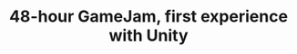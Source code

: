 ---
project_name: SwapRacer
logo_path: /img/portfolio/SwapRacer/logo.png
splashscreen_path: /img/portfolio/SwapRacer/splashscreen.png
title: 48-hour GameJam, first experience with Unity
description: <b>Theme:</b> Change<br>
              <b>Styles:</b> Race, Multiplayer, Strategy<br>
              <b>Team:</b> 7 students with little to no experience with Unity<br><br>
              <img class="img-fluid" src="img/award.png" alt="Award" style="width":" 256px;height":" 256px"><br>
              <b>Public Choice</b><br><br>
              <a href="https://gamejolt.com/games/swapracer/372194">
              	<img class="img-fluid" src="img/windows_badge.png" alt="Download on Windows">
              </a><br><br>
              <b>Concept:</b> 2-player race against each other in a 2D side-scrolling game. Of course, there are multiple obstacles on their path, and they have to choose between several paths. The trick is that every few seconds, all the traps become ineffective and the platforms that used to help you become traps.<br>
              <b>Roles:</b> Level 2 design, interactions with objects (knockback on hit, moving platforms, falling spikes)
---